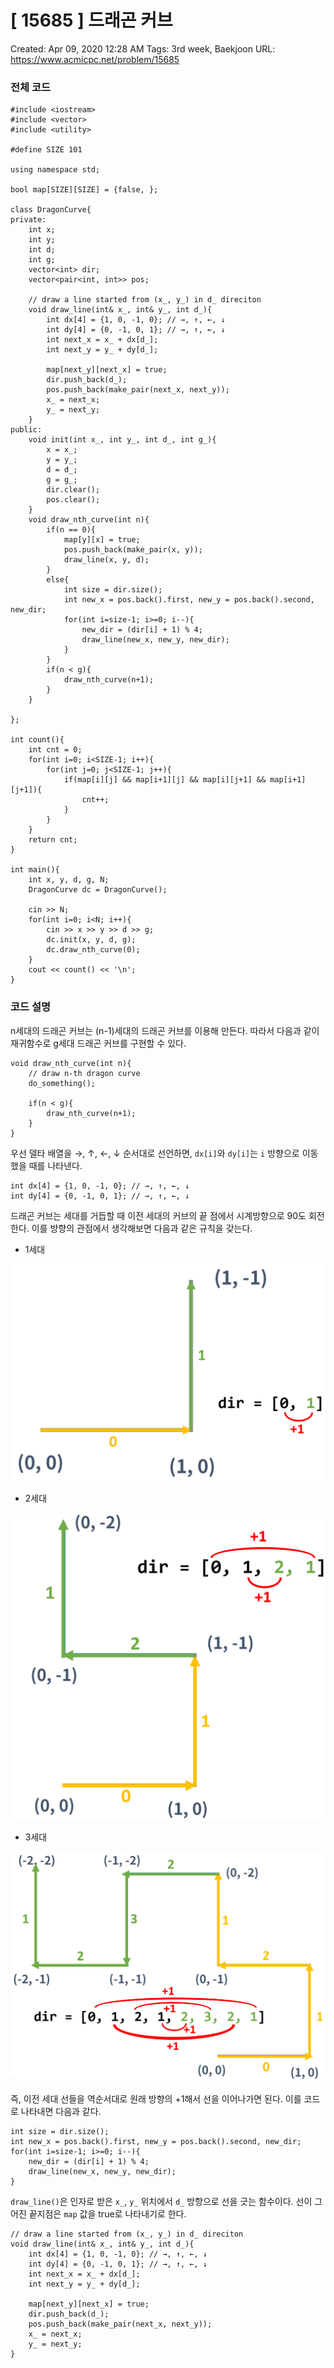 # [ 15685 ] 드래곤 커브

Created: Apr 09, 2020 12:28 AM
Tags: 3rd week, Baekjoon
URL: https://www.acmicpc.net/problem/15685

### 전체 코드

    #include <iostream>
    #include <vector>
    #include <utility>
    
    #define SIZE 101
    
    using namespace std;
    
    bool map[SIZE][SIZE] = {false, };
    
    class DragonCurve{
    private:
    	int x;
    	int y;
    	int d;
    	int g;
    	vector<int> dir;
    	vector<pair<int, int>> pos;
    
    	// draw a line started from (x_, y_) in d_ direciton
    	void draw_line(int& x_, int& y_, int d_){
    		int dx[4] = {1, 0, -1, 0}; // →, ↑, ←, ↓
    		int dy[4] = {0, -1, 0, 1}; // →, ↑, ←, ↓
    		int next_x = x_ + dx[d_];
    		int next_y = y_ + dy[d_];
    
    		map[next_y][next_x] = true;
    		dir.push_back(d_);
    		pos.push_back(make_pair(next_x, next_y));
    		x_ = next_x;
    		y_ = next_y;
    	}
    public:
    	void init(int x_, int y_, int d_, int g_){
    		x = x_;
    		y = y_;
    		d = d_;
    		g = g_;
    		dir.clear();
    		pos.clear();
    	}
    	void draw_nth_curve(int n){
    		if(n == 0){
    			map[y][x] = true;
    			pos.push_back(make_pair(x, y));
    			draw_line(x, y, d);
    		}
    		else{
    			int size = dir.size();
    			int new_x = pos.back().first, new_y = pos.back().second, new_dir;
    			for(int i=size-1; i>=0; i--){
    				new_dir = (dir[i] + 1) % 4;
    				draw_line(new_x, new_y, new_dir);
    			}
    		}
    		if(n < g){
    			draw_nth_curve(n+1);
    		}
    	}
    
    };
    
    int count(){
    	int cnt = 0;
    	for(int i=0; i<SIZE-1; i++){
    		for(int j=0; j<SIZE-1; j++){
    			if(map[i][j] && map[i+1][j] && map[i][j+1] && map[i+1][j+1]){
    				cnt++;
    			}
    		}
    	}
    	return cnt;
    }
    
    int main(){
    	int x, y, d, g, N;
    	DragonCurve dc = DragonCurve();
    
    	cin >> N;
    	for(int i=0; i<N; i++){
    		cin >> x >> y >> d >> g;
    		dc.init(x, y, d, g);
    		dc.draw_nth_curve(0);
    	}
    	cout << count() << '\n';
    }

### 코드 설명

n세대의 드래곤 커브는 (n-1)세대의 드래곤 커브를 이용해 만든다. 따라서 다음과 같이 재귀함수로 g세대 드래곤 커브를 구현할 수 있다. 

    void draw_nth_curve(int n){
    	// draw n-th dragon curve
    	do_something();
    
    	if(n < g){
    		draw_nth_curve(n+1);
    	}
    }

우선 델타 배열을 →, ↑, ←, ↓ 순서대로 선언하면, `dx[i]`와 `dy[i]`는 `i` 방향으로 이동했을 때를 나타낸다.

    int dx[4] = {1, 0, -1, 0}; // →, ↑, ←, ↓
    int dy[4] = {0, -1, 0, 1}; // →, ↑, ←, ↓

드래곤 커브는 세대를 거듭할 때 이전 세대의 커브의 끝 점에서 시계방향으로 90도 회전한다. 이를 방향의 관점에서 생각해보면 다음과 같은 규칙을 갖는다.

- 1세대

![img/15685_1.png](img/15685_1.png)

- 2세대

![img/15685_2.png](img/15685_2.png)

- 3세대

![img/15685_3.png](img/15685_3.png)

즉, 이전 세대 선들을 역순서대로 원래 방향의 +1해서 선을 이어나가면 된다. 이를 코드로 나타내면 다음과 같다.

    int size = dir.size();
    int new_x = pos.back().first, new_y = pos.back().second, new_dir;
    for(int i=size-1; i>=0; i--){
    	new_dir = (dir[i] + 1) % 4;
    	draw_line(new_x, new_y, new_dir);
    }

`draw_line()`은 인자로 받은 `x_`, `y_` 위치에서 `d_` 방향으로 선을 긋는 함수이다. 선이 그어진 끝지점은 `map` 값을 true로 나타내기로 한다.

    // draw a line started from (x_, y_) in d_ direciton
    void draw_line(int& x_, int& y_, int d_){
    	int dx[4] = {1, 0, -1, 0}; // →, ↑, ←, ↓
    	int dy[4] = {0, -1, 0, 1}; // →, ↑, ←, ↓
    	int next_x = x_ + dx[d_];
    	int next_y = y_ + dy[d_];
    	
    	map[next_y][next_x] = true;
    	dir.push_back(d_);
    	pos.push_back(make_pair(next_x, next_y));
    	x_ = next_x;
    	y_ = next_y;
    }